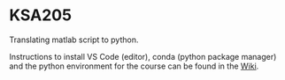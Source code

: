 # KSA205
 
Translating matlab script to python.

Instructions to install VS Code (editor), conda (python package manager) and the python environment for the course can be found in the [Wiki](https://github.com/julia-neme/KSA205/wiki).
